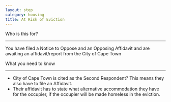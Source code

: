 ```yaml
---
layout: step
category: housing
title: At Risk of Eviction
---
```

<div class="intro">
  <div class="header"><i class="fa fa-fw fa-users" aria-hidden="true"></i> Who is this for?</div>
  <hr>
  <div class="content">
    <p>You have filed a Notice to Oppose and an Opposing Affidavit and are awaiting an affidavit/report from the City of Cape Town</p>
  </div>
</div>

<div class="summary">
  <div class="header"><i class="fa fa-fw fa-exclamation-circle" aria-hidden="true"></i> What you need to know</div>
  <hr>
  <div class="content">
    <ul class="fa-ul">
      <li><i class="fa-li fa fa-info-circle"></i>City of Cape Town is cited as the Second Respondent? This means they also have to file an Affidavit.</li>
      <li><i class="fa-li fa fa-gavel"></i>Their affidavit has to state what alternative accommodation they have for the occupier, if the occupier will be made homeless in the eviction.</li>
    </ul>
  </div>
</div>

